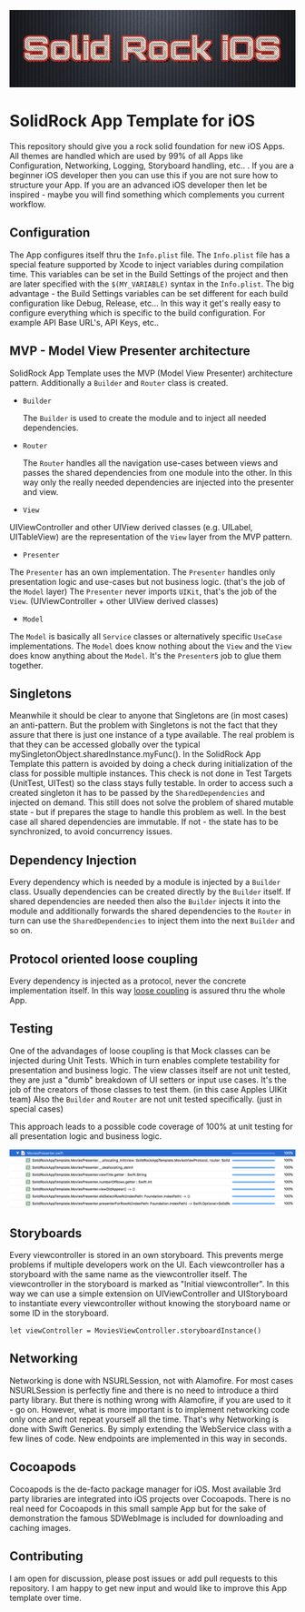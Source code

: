 ![SolidRock](https://github.com/DarkoDamjanovic/SolidRock.AppTemplate.iOS/blob/master/solidrock.jpg "SolidRock")

# SolidRock App Template for iOS

This repository should give you a rock solid foundation for new iOS Apps. All themes are handled which are used by 99% of all Apps like Configuration, Networking, Logging, Storyboard handling, etc.. . If you are a beginner iOS developer then you can use this if you are not sure how to structure your App. If you are an advanced iOS developer then let be inspired - maybe you will find something which complements you current workflow.

## Configuration

The App configures itself thru the `Info.plist` file. The `Info.plist` file has a special feature supported by Xcode to inject variables during compilation time. This variables can be set in the Build Settings of the project and then are later specified with the `$(MY_VARIABLE)` syntax in the `Info.plist`. The big advantage - the Build Settings variables can be set different for each build configuration like Debug, Release, etc... In this way it get's really easy to configure everything which is specific to the build configuration. For example API Base URL's, API Keys, etc..

## MVP - Model View Presenter architecture

SolidRock App Template uses the MVP (Model View Presenter) architecture pattern. Additionally a `Builder` and `Router` class is created. 

* `Builder`

   The `Builder` is used to create the module and to inject all needed dependencies.

* `Router`

   The `Router` handles all the navigation use-cases between views and passes the shared dependencies from one module into the other. In this way only the really needed dependencies are injected into the presenter and view. 

* `View`

UIViewController and other UIView derived classes (e.g. UILabel, UITableView) are the representation of the `View` layer from the MVP pattern. 

* `Presenter`

The `Presenter` has an own implementation. The `Presenter` handles only presentation logic and use-cases but not business logic. (that's the job of the `Model` layer) The `Presenter` never imports `UIKit`, that's the job of the `View`. (UIViewController + other UIView  derived classes)

* `Model`

The `Model` is basically all `Service` classes or alternatively specific `UseCase` implementations. The `Model` does know nothing about the `View` and the `View` does know anything about the `Model`. It's the `Presenter`s job to glue them together.

## Singletons

Meanwhile it should be clear to anyone that Singletons are (in most cases) an anti-pattern. But the problem with Singletons is not the fact that they assure that there is just one instance of a type available. The real problem is that they can be accessed globally over the typical mySingletonObject.sharedInstance.myFunc(). In the SolidRock App Template this pattern is avoided by doing a check during initialization of the class for possible multiple instances. This check is not done in Test Targets (UnitTest, UITest) so the class stays fully testable. In order to access such a created singleton it has to be passed by the `SharedDependencies` and injected on demand. This still does not solve the problem of shared mutable state - but if prepares the stage to handle this problem as well. In the best case all shared dependencies are immutable. If not - the state has to be synchronized, to avoid concurrency issues.

## Dependency Injection 

Every dependency which is needed by a module is injected by a `Builder` class. Usually dependencies can be created directly by the `Builder` itself. If shared dependencies are needed then also the `Builder` injects it into the module and additionally forwards the shared dependencies to the `Router` in turn can use the `SharedDependencies` to inject them into the next `Builder` and so on.  

## Protocol oriented loose coupling

Every dependency is injected as a protocol, never the concrete implementation itself. In this way [loose coupling](https://en.wikipedia.org/wiki/Loose_coupling) is assured thru the whole App. 

## Testing

One of the advandages of loose coupling is that Mock classes can be injected during Unit Tests. Which in turn enables complete testability for presentation and business logic. The view classes itself are not unit tested, they are just a "dumb" breakdown of UI setters or input use cases. It's the job of the creators of those classes to test them. (in this case Apples UIKit team) Also the `Builder` and `Router` are not unit tested specifically. (just in special cases)

This approach leads to a possible code coverage of 100% at unit testing for all presentation logic and business logic.

![SolidRock](https://github.com/DarkoDamjanovic/SolidRock.AppTemplate.iOS/blob/master/codecoverage.png "SolidRock")

## Storyboards

Every viewcontroller is stored in an own storyboard. This prevents merge problems if multiple developers work on the UI. Each viewcontroller has a storyboard with the same name as the viewcontroller itself. The viewcontroller in the storyboard is marked as "Initial viewcontroller". In this way we can use a simple extension on UIViewController and UIStoryboard to instantiate every viewcontroller without knowing the storyboard name or some ID in the storyboard.

    let viewController = MoviesViewController.storyboardInstance()

## Networking

Networking is done with NSURLSession, not with Alamofire. For most cases NSURLSession is perfectly fine and there is no need to introduce a third party library. But there is nothing wrong with Alamofire, if you are used to it - go on. However, what is more important is to implement networking code only once and not repeat yourself all the time. That's why Networking is done with Swift Generics. By simply extending the WebService class with a few lines of code. New endpoints are implemented in this way in seconds.

## Cocoapods

Cocoapods is the de-facto package manager for iOS. Most available 3rd party libraries are integrated into iOS projects over Cocoapods. There is no real need for Cocoapods in this small sample App but for the sake of demonstration the famous SDWebImage is included for downloading and caching images.

## Contributing

I am open for discussion, please post issues or add pull requests to this repository. I am happy to get new input and would like to improve this App template over time.






